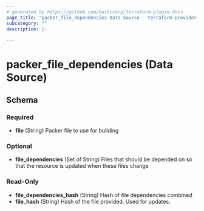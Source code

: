 ```yaml
---
# generated by https://github.com/hashicorp/terraform-plugin-docs
page_title: "packer_file_dependencies Data Source - terraform-provider-packer"
subcategory: ""
description: |-
  
---
```


# packer_file_dependencies (Data Source)





<!-- schema generated by tfplugindocs -->
## Schema

### Required

- **file** (String) Packer file to use for building

### Optional

- **file_dependencies** (Set of String) Files that should be depended on so that the resource is updated when these files change

### Read-Only

- **file_dependencies_hash** (String) Hash of file dependencies combined
- **file_hash** (String) Hash of the file provided. Used for updates.


